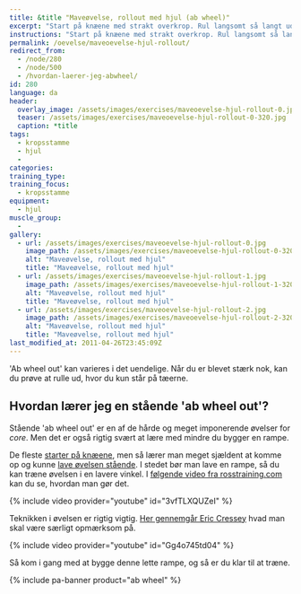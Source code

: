 ```yaml
---
title: &title "Maveøvelse, rollout med hjul (ab wheel)"
excerpt: "Start på knæene med strakt overkrop. Rul langsomt så langt ud du kan og træk derefter hjulet tilbage igen indtil du er oprejst på knæene. Gentag."
instructions: "Start på knæene med strakt overkrop. Rul langsomt så langt ud du kan og træk derefter hjulet tilbage igen indtil du er oprejst på knæene. Gentag."
permalink: /oevelse/maveoevelse-hjul-rollout/
redirect_from:
  - /node/280
  - /node/500
  - /hvordan-laerer-jeg-abwheel/
id: 280
language: da
header:
  overlay_image: /assets/images/exercises/maveoevelse-hjul-rollout-0.jpg
  teaser: /assets/images/exercises/maveoevelse-hjul-rollout-0-320.jpg
  caption: *title
tags:
  - kropsstamme
  - hjul
  - 
categories:
training_type: 
training_focus: 
  - kropsstamme
equipment:
  - hjul
muscle_group:
  - 
gallery:
  - url: /assets/images/exercises/maveoevelse-hjul-rollout-0.jpg
    image_path: /assets/images/exercises/maveoevelse-hjul-rollout-0-320.jpg
    alt: "Maveøvelse, rollout med hjul"
    title: "Maveøvelse, rollout med hjul"
  - url: /assets/images/exercises/maveoevelse-hjul-rollout-1.jpg
    image_path: /assets/images/exercises/maveoevelse-hjul-rollout-1-320.jpg
    alt: "Maveøvelse, rollout med hjul"
    title: "Maveøvelse, rollout med hjul"
  - url: /assets/images/exercises/maveoevelse-hjul-rollout-2.jpg
    image_path: /assets/images/exercises/maveoevelse-hjul-rollout-2-320.jpg
    alt: "Maveøvelse, rollout med hjul"
    title: "Maveøvelse, rollout med hjul"
last_modified_at: 2011-04-26T23:45:09Z
---
```


'Ab wheel out' kan varieres i det uendelige. Når du er blevet stærk nok, kan du prøve at rulle ud, hvor du kun står på tæerne.

## Hvordan lærer jeg en stående 'ab wheel out'?

Stående 'ab wheel out' er en af de hårde og meget imponerende øvelser for _core_. Men det er også rigtig svært at lære med mindre du bygger en rampe.

De fleste [starter på knæene](/oevelse/maveoevelse-hjul-rollout), men så lærer man meget sjældent at komme op og kunne [lave øvelsen stående](/node/499). I stedet bør man lave en rampe, så du kan træne øvelsen i en lavere vinkel. I [følgende video fra rosstraining.com](http://rosstraining.com/blog/2011/03/03/standing-ab-wheel-rollout-tutorial/) kan du se, hvordan man gør det.

{% include video provider="youtube" id="3vfTLXQUZeI" %}

Teknikken i øvelsen er rigtig vigtig. [Her gennemgår Eric Cressey](http://www.ericcressey.com/rollouts-friend-or-foe) hvad man skal være særligt opmærksom på.

{% include video provider="youtube" id="Gg4o745td04" %}

Så kom i gang med at bygge denne lette rampe, og så er du klar til at træne.

{% include pa-banner product="ab wheel" %}
